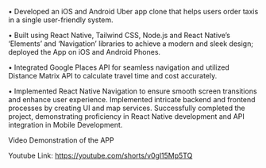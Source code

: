 •	Developed an iOS and Android Uber app clone that helps users order taxis in a single user-friendly system.

•	Built using React Native, Tailwind CSS, Node.js and React Native’s ‘Elements’ and ‘Navigation’ libraries to achieve a modern and sleek design; deployed the App on iOS and Android Phones.

•	Integrated Google Places API for seamless navigation and utilized Distance Matrix API to calculate travel time and cost accurately.

•	Implemented React Native Navigation to ensure smooth screen transitions and enhance user experience. Implemented intricate backend and frontend processes by creating UI and map services. Successfully completed the project, demonstrating proficiency in React Native development and API integration in Mobile Development.


Video Demonstration of the APP

Youtube Link: https://youtube.com/shorts/v0gl15Mp5TQ

